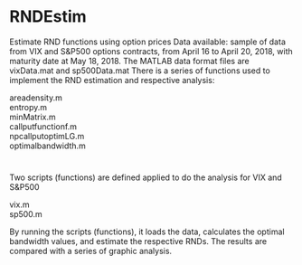 # RNDEstim
Estimate RND functions using option prices
Data available: sample of data from VIX and S&P500 options contracts, from April 16 to April 20, 2018, 
with maturity date at May 18, 2018. The MATLAB data format files are vixData.mat and sp500Data.mat
There is a series of functions used to implement the RND estimation and respective analysis:

areadensity.m <br />
entropy.m <br />
minMatrix.m <br />
callputfunctionf.m <br />
npcallputoptimLG.m <br />
optimalbandwidth.m <br />

#

Two scripts (functions) are defined applied to do the analysis for VIX and S&P500

vix.m <br />
sp500.m <br />

By running the scripts (functions), it loads the data, calculates the optimal
bandwidth values, and estimate the respective RNDs. The results are
compared with a series of graphic analysis.
